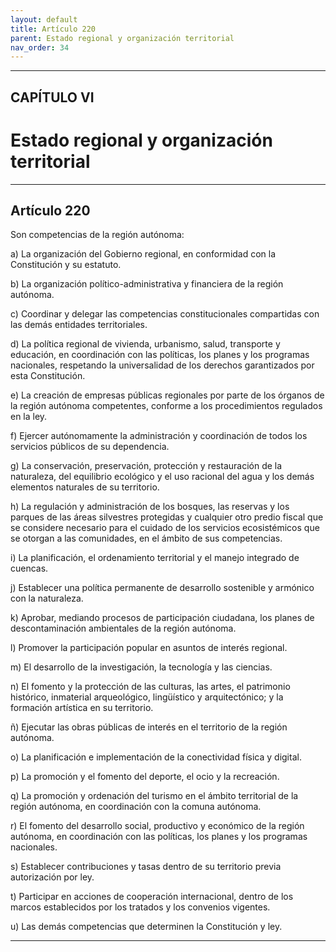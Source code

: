 ```yaml
---
layout: default
title: Artículo 220
parent: Estado regional y organización territorial
nav_order: 34
---
```


---

## CAPÍTULO VI
# Estado regional y organización territorial

---

## Artículo 220

Son competencias de la región autónoma:

a) La organización del Gobierno regional, en conformidad con la Constitución y su estatuto.

b) La organización político-administrativa y financiera de la región autónoma.

c) Coordinar y delegar las competencias constitucionales compartidas con las demás entidades territoriales.

d) La política regional de vivienda, urbanismo, salud, transporte y educación, en coordinación con las políticas, los planes y los programas nacionales, respetando la universalidad de los derechos garantizados por esta Constitución.

e) La creación de empresas públicas regionales por parte de los órganos de la región autónoma competentes, conforme a los procedimientos regulados en la ley.

f) Ejercer autónomamente la administración y coordinación de todos los servicios públicos de su dependencia.

g) La conservación, preservación, protección y restauración de la naturaleza, del equilibrio ecológico y el uso racional del agua y los demás elementos naturales de su territorio.

h) La regulación y administración de los bosques, las reservas y los parques de las áreas silvestres protegidas y cualquier otro predio fiscal que se considere necesario para el cuidado de los servicios ecosistémicos que se otorgan a las comunidades, en el ámbito de sus competencias.

i) La planificación, el ordenamiento territorial y el manejo integrado de cuencas.

j) Establecer una política permanente de desarrollo sostenible y armónico con la naturaleza.

k) Aprobar, mediando procesos de participación ciudadana, los planes de descontaminación ambientales de la región autónoma.

l) Promover la participación popular en asuntos de interés regional.

m) El desarrollo de la investigación, la tecnología y las ciencias.

n) El fomento y la protección de las culturas, las artes, el patrimonio histórico, inmaterial arqueológico, lingüístico y arquitectónico; y la formación artística en su territorio.

ñ) Ejecutar las obras públicas de interés en el territorio de la región autónoma.

o) La planificación e implementación de la conectividad física y digital.

p) La promoción y el fomento del deporte, el ocio y la recreación.

q) La promoción y ordenación del turismo en el ámbito territorial de la región autónoma, en coordinación con la comuna autónoma.

r) El fomento del desarrollo social, productivo y económico de la región autónoma, en coordinación con las políticas, los planes y los programas nacionales.

s) Establecer contribuciones y tasas dentro de su territorio previa autorización por ley.

t) Participar en acciones de cooperación internacional, dentro de los marcos establecidos por los tratados y los convenios vigentes.

u) Las demás competencias que determinen la Constitución y ley.

---
